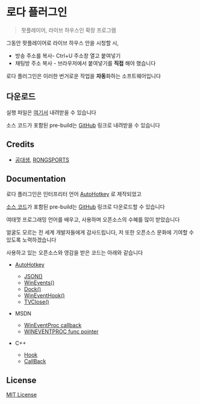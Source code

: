 # 로다 플러그인
> 팟플레이어, 라이브 하우스인 확장 프로그램

그동안 팟플레이어로 라이브 하우스 안을 시청할 시,

- 방송 주소를 복사- Ctrl+U 주소창 열고 붙여넣기
- 채팅방 주소 복사 - 브라우저에서 붙여넣기를 **직접** 해야 했습니다 

로다 플러그인은 이러한 번거로운 작업을 **자동**화하는 소프트웨어입니다

## 다운로드

실행 파일은 [여기서](http://knowledgeisfree.tistory.com/) 내려받을 수 있습니다

소스 코드가 포함된 pre-build는 [GitHub](https://github.com/Visionary1/LodaPlugin/archive/master.zip) 링크로 내려받을 수 있습니다

## Credits
- [공대생](http://poooo.ml/), [RONGSPORTS](https://livehouse.in/channel/329050)

## Documentation

로다 플러그인은 인터프리터 언어 [AutoHotkey](http://ahkscript.org/) 로 제작되었고

[소스 코드](src)가 포함된 pre-build는 [GitHub](https://github.com/Visionary1/LodaPlugin/archive/master.zip) 링크로 다운로드할 수 있습니다

여태껏 프로그래밍 언어를 배우고, 사용하며 오픈소스의 수혜를 많이 받았습니다

얼굴도 모르는 전 세계 개발자들에게 감사드립니다, 저 또한 오픈소스 문화에 기여할 수 있도록 노력하겠습니다

사용하고 있는 오픈소스와 영감을 받은 코드는 아래와 같습니다

- [AutoHotkey](http://ahkscript.org/)
	- [JSON()](https://autohotkey.com/boards/viewtopic.php?f=6&t=627)
	- [WinEvents()](https://www.autohotkey.com/boards/viewtopic.php?t=6113)
	- [Dock()](https://autohotkey.com/boards/viewtopic.php?t=9230&p=51279)
	- [WinEventHook()](https://autohotkey.com/board/topic/32662-tool-wineventhook-messages/)
	- [TVClose()](https://www.autohotkey.com/boards/viewtopic.php?t=1370)

- MSDN
	- [WinEventProc callback](https://msdn.microsoft.com/ko-kr/library/windows/desktop/dd373885%28v=vs.85%29.aspx)
	- [WINEVENTPROC func pointer](https://msdn.microsoft.com/ko-kr/library/windows/desktop/dd373882%28v=vs.85%29.aspx)

- C++
	- [Hook](http://stackoverflow.com/questions/20732086/setwineventhook-with-createprocess-c)
	- [CallBack](http://www.devpia.com/Maeul/Contents/Detail.aspx?BoardID=51&MAEULNO=20&no=7338&page=48)

## License
[MIT License](http://mit-license.org/)
